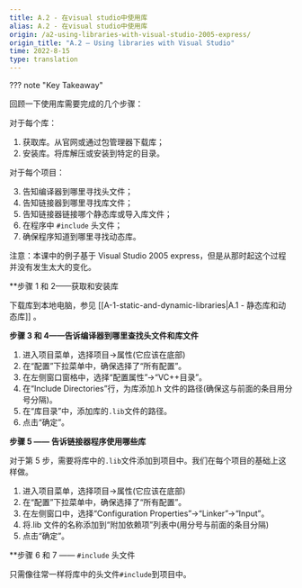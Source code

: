 ```yaml
---
title: A.2 - 在visual studio中使用库
alias: A.2 - 在visual studio中使用库
origin: /a2-using-libraries-with-visual-studio-2005-express/
origin_title: "A.2 — Using libraries with Visual Studio"
time: 2022-8-15
type: translation
---
```


??? note "Key Takeaway"

回顾一下使用库需要完成的几个步骤：

对于每个库：

1.  获取库。从官网或通过包管理器下载库；
2.  安装库。将库解压或安装到特定的目录。

对于每个项目：

3. 告知编译器到哪里寻找头文件；
4. 告知链接器到哪里寻找库文件；
5. 告知链接器链接哪个静态库或导入库文件；
6. 在程序中 `#include` 头文件；
7. 确保程序知道到哪里寻找动态库。

注意：本课中的例子基于 Visual Studio 2005 express，但是从那时起这个过程并没有发生太大的变化。

\*\*步骤 1 和 2——获取和安装库

下载库到本地电脑，参见 [[A-1-static-and-dynamic-libraries|A.1 - 静态库和动态库]] 。

**步骤 3 和 4——告诉编译器到哪里查找头文件和库文件**

1. 进入项目菜单，选择项目->属性(它应该在底部)
2. 在“配置”下拉菜单中，确保选择了“所有配置”。
3. 在左侧窗口窗格中，选择“配置属性”->“VC++目录”。
4. 在“Include Directories”行，为库添加.h 文件的路径(确保这与前面的条目用分号分隔)。
5. 在“库目录”中，添加库的`.lib`文件的路径。
6. 点击“确定”。

**步骤 5 —— 告诉链接器程序使用哪些库**

对于第 5 步，需要将库中的`.lib`文件添加到项目中。我们在每个项目的基础上这样做。

1. 进入项目菜单，选择项目->属性(它应该在底部)
2. 在“配置”下拉菜单中，确保选择了“所有配置”。
3. 在左侧窗口中，选择“Configuration Properties”->“Linker”->“Input”。
4. 将.lib 文件的名称添加到“附加依赖项”列表中(用分号与前面的条目分隔)
5. 点击“确定”。

\*\*步骤 6 和 7 —— `#include` 头文件

只需像往常一样将库中的头文件`#include`到项目中。
